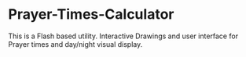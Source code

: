 Prayer-Times-Calculator
=======================

This is a Flash based utility. Interactive Drawings and user interface for Prayer times and day/night visual display.
